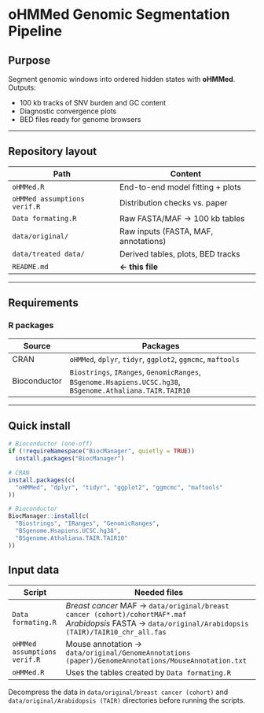 # oHMMed Genomic Segmentation Pipeline

## Purpose  
Segment genomic windows into ordered hidden states with **oHMMed**.  
Outputs:

* 100 kb tracks of SNV burden and GC content  
* Diagnostic convergence plots  
* BED files ready for genome browsers  

---

## Repository layout

| Path | Content |
|------|---------|
| `oHMMed.R` | End-to-end model fitting + plots |
| `oHMMed assumptions verif.R` | Distribution checks vs. paper |
| `Data formating.R` | Raw FASTA/MAF → 100 kb tables |
| `data/original/` | Raw inputs (FASTA, MAF, annotations) |
| `data/treated data/` | Derived tables, plots, BED tracks |
| `README.md` | **← this file** |

---

## Requirements
### R packages

| Source | Packages |
|--------|----------|
| CRAN | `oHMMed`, `dplyr`, `tidyr`, `ggplot2`, `ggmcmc`, `maftools` |
| Bioconductor | `Biostrings`, `IRanges`, `GenomicRanges`,<br>`BSgenome.Hsapiens.UCSC.hg38`, `BSgenome.Athaliana.TAIR.TAIR10` |

---

## Quick install

```r
# Bioconductor (one-off)
if (!requireNamespace("BiocManager", quietly = TRUE))
  install.packages("BiocManager")

# CRAN
install.packages(c(
  "oHMMed", "dplyr", "tidyr", "ggplot2", "ggmcmc", "maftools"
))

# Bioconductor
BiocManager::install(c(
  "Biostrings", "IRanges", "GenomicRanges",
  "BSgenome.Hsapiens.UCSC.hg38",
  "BSgenome.Athaliana.TAIR.TAIR10"
))
```

## Input data

| Script | Needed files |
|--------|--------------|
| `Data formating.R` | *Breast cancer* MAF → `data/original/breast cancer (cohort)/cohortMAF*.maf`<br>*Arabidopsis* FASTA → `data/original/Arabidopsis (TAIR)/TAIR10_chr_all.fas` |
| `oHMMed assumptions verif.R` | Mouse annotation → `data/original/GenomeAnnotations (paper)/GenomeAnnotations/MouseAnnotation.txt` |
| `oHMMed.R` | Uses the tables created by `Data formating.R` |

Decompress the data in `data/original/breast cancer (cohort)` and `data/original/Arabidopsis (TAIR)` directories before running the scripts.
